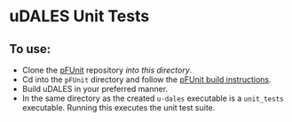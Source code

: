 # uDALES Unit Tests

## To use:

- Clone the [pFUnit] repository _into this directory_.
- Cd into the `pFUnit` directory and follow the [pFUnit build instructions].
- Build uDALES in your preferred manner.
- In the same directory as the created `u-dales` executable is a `unit_tests`
  executable. Running this executes the unit test suite.

[pFUnit]: https://github.com/Goddard-Fortran-Ecosystem/pFUnit
[pFUnit build instructions]: https://github.com/Goddard-Fortran-Ecosystem/pFUnit?tab=readme-ov-file#building-and-installing-pfunit
